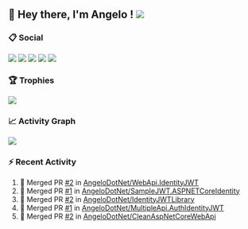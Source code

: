 ## :wave: Hey there, I'm Angelo ! ![](https://img.shields.io/badge/Intel%20Core_i5_12th-0071C5?logo=intel&logoColor=white&style=for-the-badge)

### :clipboard: Social
[![](https://img.shields.io/badge/Twitter-1DA1F2?style=for-the-badge&logo=twitter&logoColor=white)](https://twitter.com/angeloit87)
[![](https://img.shields.io/badge/LinkedIn-0077B5?style=for-the-badge&logo=linkedin&logoColor=white)](https://linkedin.com/in/pirolaangelo)
[![](https://img.shields.io/badge/Telegram-2CA5E0?style=for-the-badge&logo=telegram&logoColor=white)](https://t.me/angeloit87)
[![](https://img.shields.io/badge/YouTube-FF0000?style=for-the-badge&logo=youtube&logoColor=white)](https://www.youtube.com/channel/UCJ19zdw2zsjy4HfL1Tvtksw)
[![](https://img.shields.io/badge/Twitch-9146FF?style=for-the-badge&logo=twitch&logoColor=white)](https://www.twitch.tv/angeloit87)

<!--
### :bar_chart: Statistics
[![GitHub Streak](https://streak-stats.demolab.com?user=angelodotnet&locale=it&date_format=j%2Fn%5B%2FY%5D)](https://git.io/streak-stats)

<p><img align="left" src="https://github-readme-stats.vercel.app/api/top-langs?username=angelodotnet&show_icons=true&locale=en&layout=compact" alt="angelodotnet" /></p>
<p>&nbsp;<img align="center" src="https://github-readme-stats.vercel.app/api?username=angelodotnet&show_icons=true&locale=en" alt="angelodotnet" /></p>
-->

### :trophy: Trophies
![](https://github-profile-trophy.vercel.app/?username=angelodotnet&theme=default)

### :chart_with_upwards_trend: Activity Graph
![](https://github-readme-activity-graph.vercel.app/graph?username=angelodotnet&theme=github)

### :zap: Recent Activity

<!--START_SECTION:activity-->
1. 🎉 Merged PR [#2](https://github.com/AngeloDotNet/WebApi.IdentityJWT/pull/2) in [AngeloDotNet/WebApi.IdentityJWT](https://github.com/AngeloDotNet/WebApi.IdentityJWT)
2. 🎉 Merged PR [#1](https://github.com/AngeloDotNet/SampleJWT.ASPNETCoreIdentity/pull/1) in [AngeloDotNet/SampleJWT.ASPNETCoreIdentity](https://github.com/AngeloDotNet/SampleJWT.ASPNETCoreIdentity)
3. 🎉 Merged PR [#2](https://github.com/AngeloDotNet/IdentityJWTLibrary/pull/2) in [AngeloDotNet/IdentityJWTLibrary](https://github.com/AngeloDotNet/IdentityJWTLibrary)
4. 🎉 Merged PR [#1](https://github.com/AngeloDotNet/MultipleApi.AuthIdentityJWT/pull/1) in [AngeloDotNet/MultipleApi.AuthIdentityJWT](https://github.com/AngeloDotNet/MultipleApi.AuthIdentityJWT)
5. 🎉 Merged PR [#2](https://github.com/AngeloDotNet/CleanAspNetCoreWebApi/pull/2) in [AngeloDotNet/CleanAspNetCoreWebApi](https://github.com/AngeloDotNet/CleanAspNetCoreWebApi)
<!--END_SECTION:activity-->
